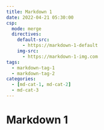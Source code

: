 ```yaml
---
title: Markdown 1
date: 2022-04-21 05:30:00
csp:
  mode: merge
  directives:
    default-src:
      - https://markdown-1-default
    img-src:
      - https://markdown-1-img.com
tags:
  - markdown-tag-1
  - markdown-tag-2
categories:
  - [md-cat-1, md-cat-2]
  - md-cat-3
---
```


# Markdown 1
